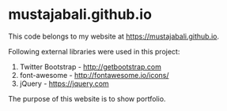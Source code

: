 # mustajabali.github.io
This code belongs to my website at https://mustajabali.github.io. 

Following external libraries were used in this project:
1. Twitter Bootstrap - http://getbootstrap.com
2. font-awesome - http://fontawesome.io/icons/
3. jQuery - https://jquery.com

The purpose of this website is to show portfolio.

